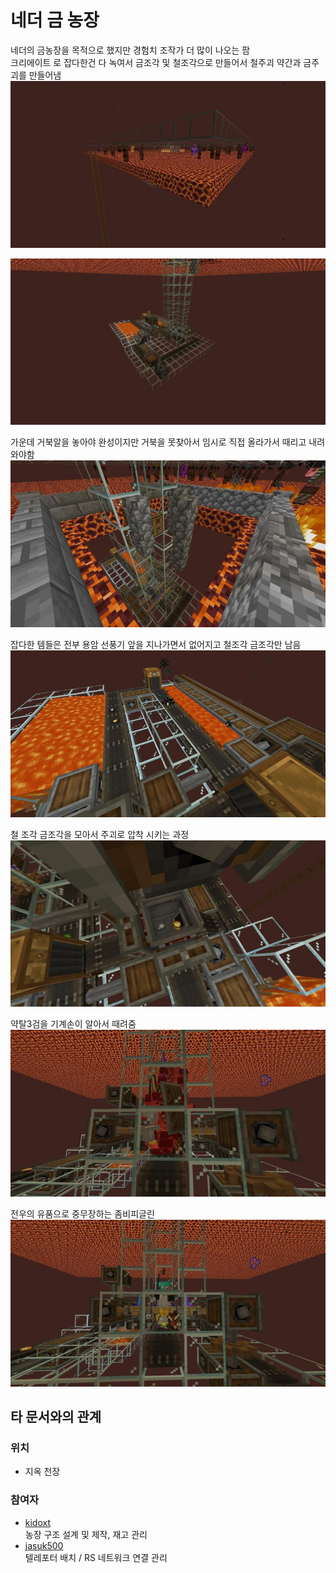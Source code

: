 # 네더 금 농장

네더의 금농장을 목적으로 했지만 경험치 조작가 더 많이 나오는 팜  
크리에이트 로 잡다한건 다 녹여서 금조각 및 철조각으로 만들어서 철주괴 약간과 금주괴를 만들어냄  
![apdls](../../asset/systems/nether_gold_farm/main.jpg)

![asdf](../../asset/systems/nether_gold_farm/main2.jpg)




가운데 거북알을 놓아야 완성이지만 거북을 못찾아서 임시로 직접 올라가서 때리고 내려와야함  
![asdf](../../asset/systems/nether_gold_farm/missing_egg.jpg)

잡다한 템들은 전부 용암 선풍기 앞을 지나가면서 없어지고 철조각 금조각만 남음
![sadf](../../asset/systems/nether_gold_farm/delete_items_lavafan.jpg)

철 조각 금조각을 모아서 주괴로 압착 시키는 과정  
![asdf](../../asset/systems/nether_gold_farm/ingot_making.jpg)

약탈3검을 기계손이 알아서 때려줌
![asdf](../../asset/systems/nether_gold_farm/rooting3_sword.jpg)

전우의 유품으로 중무장하는 좀비피글린
![asdf](../../asset/systems/nether_gold_farm/rearmed_piglin.jpg)

## 타 문서와의 관계
### 위치
<!-- tag_source_open:link_list:building_spot -->
- 지옥 천장
<!-- tag_close -->

### 참여자
<!-- tag_source_open:link_list:member_contribute -->
- [kidoxt](../members/kidoxt.md)  
농장 구조 설계 및 제작, 재고 관리
- [jasuk500](../members/jasuk500.md)  
텔레포터 배치 / RS 네트워크 연결 관리
<!-- tag_close-->